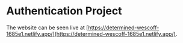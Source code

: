 # Authentication Project

The website can be seen live at [https://determined-wescoff-1685e1.netlify.app/](https://determined-wescoff-1685e1.netlify.app/).